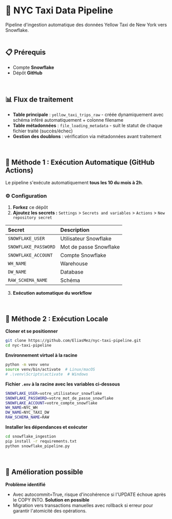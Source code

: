 # 🚕 NYC Taxi Data Pipeline

Pipeline d'ingestion automatique des données Yellow Taxi de New York vers Snowflake.
<br> <br>

## 📋 Prérequis

- Compte **Snowflake**
- Dépôt **GitHub**
<br>


## 📊 Flux de traitement
- **Table principale** : `yellow_taxi_trips_raw` - créée dynamiquement avec schéma inféré automatiquement + colonne filename
- **Table métadonnées** : `file_loading_metadata` - suit le statut de chaque fichier traité (succès/échec)
- **Gestion des doublons** : vérification via métadonnées avant traitement
<br>


## 🚀 Méthode 1 : Exécution Automatique (GitHub Actions)
Le pipeline s'exécute automatiquement **tous les 10 du mois à 2h**.

### ⚙️ Configuration
1. **Forkez** ce dépôt
2. **Ajoutez les secrets :** `Settings` > `Secrets and variables` > `Actions` > `New repository secret`

| Secret | Description |
| :--- | :--- |
| `SNOWFLAKE_USER` | Utilisateur Snowflake |
| `SNOWFLAKE_PASSWORD` | Mot de passe Snowflake |
| `SNOWFLAKE_ACCOUNT` | Compte Snowflake |
| `WH_NAME` | Warehouse |
| `DW_NAME` | Database |
| `RAW_SCHEMA_NAME` | Schéma |

3. **Exécution automatique du workflow**
<br>


## 🚀 Méthode 2 : Exécution Locale
**Cloner et se positionner**
```bash
git clone https://github.com/EliasMez/nyc-taxi-pipeline.git
cd nyc-taxi-pipeline
```

**Environnement virtuel à la racine**
```bash
python -m venv venv
source venv/bin/activate  # Linux/macOS
# .\venv\Scripts\activate  # Windows
```

**Fichier `.env` à la racine avec les variables ci-dessous**
```bash
SNOWFLAKE_USER=votre_utilisateur_snowflake
SNOWFLAKE_PASSWORD=votre_mot_de_passe_snowflake
SNOWFLAKE_ACCOUNT=votre_compte_snowflake
WH_NAME=NYC_WH
DW_NAME=NYC_TAXI_DW
RAW_SCHEMA_NAME=RAW
```

**Installer les dépendances et exécuter**
```bash
cd snowflake_ingestion
pip install -r requirements.txt
python snowflake_pipeline.py
```
<br>


## 🚨 Amélioration possible
**Problème identifié**
- Avec autocommit=True, risque d'incohérence si l'UPDATE échoue après le COPY INTO.
**Solution en possible**
- Migration vers transactions manuelles avec rollback si erreur pour garantir l'atomicité des opérations.
